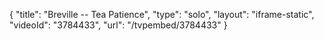 {
    "title": "Breville -- Tea Patience",
    "type": "solo",
    "layout": "iframe-static",
    "videoId": "3784433",
    "url": "\/tvpembed\/3784433"
}